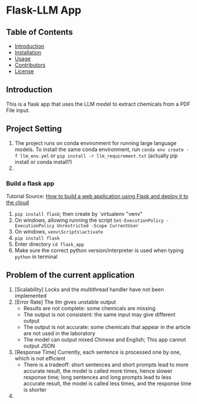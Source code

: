 # Flask-LLM App
## Table of Contents

- [Introduction](#introduction)
- [Installation](#installation)
- [Usage](#usage)
- [Contributors](#contributors)
- [License](#license)
## Introduction
This is a flask app that uses the LLM model to extract chemicals from a PDF File input.
## Project Setting
1. The project runs on conda environment for running large language models. To install the same conda environment, run `conda env create -f llm_env.yml` or `pip install -r llm_requirement.txt` (actually pip install or conda install?)
2. 

### Build a flask app
Tutorial Source: [How to build a web application using Flask and deploy it to the cloud](https://www.freecodecamp.org/news/how-to-build-a-web-application-using-flask-and-deploy-it-to-the-cloud-3551c985e492/)
1. `pip install flask`; then create by `virtualenv "venv"
2. On windows, allowing running the script `Set-ExecutionPolicy -ExecutionPolicy Unrestricted -Scope CurrentUser`
3. On windows, `venv\Scripts\activate`
4. `pip install flask`
5. Enter directory `cd flask_app`
6. Make sure the correct python version/interpreter is used when typing `python` in terminal
## Problem of the current application
1. [Scalability] Locks and the multithread handler have not been implemented
2. [Error Rate] The llm gives unstable output
    - Results are not complete: some chemicals are missing
    - The output is not consistent: the same input may give different output
    - The output is not accurate: some chemicals that appear in the article are not used in the laboratory
    - The model can output mixed Chinese and English; This app cannot output JSON
3. [Response Time] Currently, each sentence is processed one by one, which is not efficient
    - There is a tradeoff: short sentences and short prompts lead to more accurate result, the model is called more times, hence slower response time; long sentences and long prompts lead to less accurate result, the model is called less times, and the response time is shorter
4. 